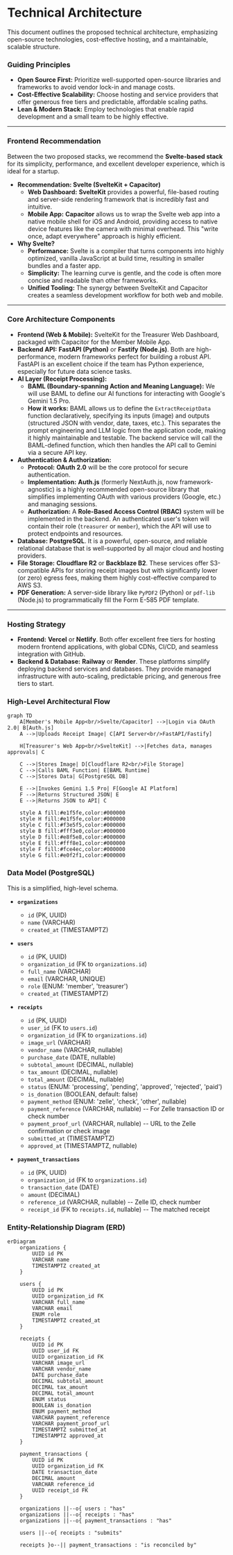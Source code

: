 # Technical Architecture

This document outlines the proposed technical architecture, emphasizing open-source technologies, cost-effective hosting, and a maintainable, scalable structure.

### Guiding Principles
*   **Open Source First:** Prioritize well-supported open-source libraries and frameworks to avoid vendor lock-in and manage costs.
*   **Cost-Effective Scalability:** Choose hosting and service providers that offer generous free tiers and predictable, affordable scaling paths.
*   **Lean & Modern Stack:** Employ technologies that enable rapid development and a small team to be highly effective.

---

### Frontend Recommendation

Between the two proposed stacks, we recommend the **Svelte-based stack** for its simplicity, performance, and excellent developer experience, which is ideal for a startup.

*   **Recommendation: Svelte (SvelteKit + Capacitor)**
    *   **Web Dashboard:** **SvelteKit** provides a powerful, file-based routing and server-side rendering framework that is incredibly fast and intuitive.
    *   **Mobile App:** **Capacitor** allows us to wrap the Svelte web app into a native mobile shell for iOS and Android, providing access to native device features like the camera with minimal overhead. This "write once, adapt everywhere" approach is highly efficient.
*   **Why Svelte?**
    *   **Performance:** Svelte is a compiler that turns components into highly optimized, vanilla JavaScript at build time, resulting in smaller bundles and a faster app.
    *   **Simplicity:** The learning curve is gentle, and the code is often more concise and readable than other frameworks.
    *   **Unified Tooling:** The synergy between SvelteKit and Capacitor creates a seamless development workflow for both web and mobile.

---

### Core Architecture Components

*   **Frontend (Web & Mobile):** SvelteKit for the Treasurer Web Dashboard, packaged with Capacitor for the Member Mobile App.
*   **Backend API:** **FastAPI (Python)** or **Fastify (Node.js)**. Both are high-performance, modern frameworks perfect for building a robust API. FastAPI is an excellent choice if the team has Python experience, especially for future data science tasks.
*   **AI Layer (Receipt Processing):**
    *   **BAML (Boundary-spanning Action and Meaning Language):** We will use BAML to define our AI functions for interacting with Google's Gemini 1.5 Pro.
    *   **How it works:** BAML allows us to define the `ExtractReceiptData` function declaratively, specifying its inputs (image) and outputs (structured JSON with vendor, date, taxes, etc.). This separates the prompt engineering and LLM logic from the application code, making it highly maintainable and testable. The backend service will call the BAML-defined function, which then handles the API call to Gemini via a secure API key.
*   **Authentication & Authorization:**
    *   **Protocol:** **OAuth 2.0** will be the core protocol for secure authentication.
    *   **Implementation:** **Auth.js** (formerly NextAuth.js, now framework-agnostic) is a highly recommended open-source library that simplifies implementing OAuth with various providers (Google, etc.) and managing sessions.
    *   **Authorization:** A **Role-Based Access Control (RBAC)** system will be implemented in the backend. An authenticated user's token will contain their role (`treasurer` or `member`), which the API will use to protect endpoints and resources.
*   **Database:** **PostgreSQL**. It is a powerful, open-source, and reliable relational database that is well-supported by all major cloud and hosting providers.
*   **File Storage:** **Cloudflare R2** or **Backblaze B2**. These services offer S3-compatible APIs for storing receipt images but with significantly lower (or zero) egress fees, making them highly cost-effective compared to AWS S3.
*   **PDF Generation:** A server-side library like `PyPDF2` (Python) or `pdf-lib` (Node.js) to programmatically fill the Form E-585 PDF template.

---

### Hosting Strategy

*   **Frontend:** **Vercel** or **Netlify**. Both offer excellent free tiers for hosting modern frontend applications, with global CDNs, CI/CD, and seamless integration with GitHub.
*   **Backend & Database:** **Railway** or **Render**. These platforms simplify deploying backend services and databases. They provide managed infrastructure with auto-scaling, predictable pricing, and generous free tiers to start.

### High-Level Architectural Flow

```mermaid
graph TD
    A[Member's Mobile App<br/>Svelte/Capacitor] -->|Login via OAuth 2.0| B[Auth.js]
    A -->|Uploads Receipt Image| C[API Server<br/>FastAPI/Fastify]
    
    H[Treasurer's Web App<br/>SvelteKit] -->|Fetches data, manages approvals| C
    
    C -->|Stores Image| D[Cloudflare R2<br/>File Storage]
    C -->|Calls BAML Function| E[BAML Runtime]
    C -->|Stores Data| G[PostgreSQL DB]
    
    E -->|Invokes Gemini 1.5 Pro| F[Google AI Platform]
    F -->|Returns Structured JSON| E
    E -->|Returns JSON to API| C
    
    style A fill:#e1f5fe,color:#000000
    style H fill:#e1f5fe,color:#000000
    style C fill:#f3e5f5,color:#000000
    style B fill:#fff3e0,color:#000000
    style D fill:#e8f5e8,color:#000000
    style E fill:#fff8e1,color:#000000
    style F fill:#fce4ec,color:#000000
    style G fill:#e0f2f1,color:#000000
```

### Data Model (PostgreSQL)

This is a simplified, high-level schema.

*   **`organizations`**
    *   `id` (PK, UUID)
    *   `name` (VARCHAR)
    *   `created_at` (TIMESTAMPTZ)

*   **`users`**
    *   `id` (PK, UUID)
    *   `organization_id` (FK to `organizations.id`)
    *   `full_name` (VARCHAR)
    *   `email` (VARCHAR, UNIQUE)
    *   `role` (ENUM: 'member', 'treasurer')
    *   `created_at` (TIMESTAMPTZ)

*   **`receipts`**
    *   `id` (PK, UUID)
    *   `user_id` (FK to `users.id`)
    *   `organization_id` (FK to `organizations.id`)
    *   `image_url` (VARCHAR)
    *   `vendor_name` (VARCHAR, nullable)
    *   `purchase_date` (DATE, nullable)
    *   `subtotal_amount` (DECIMAL, nullable)
    *   `tax_amount` (DECIMAL, nullable)
    *   `total_amount` (DECIMAL, nullable)
    *   `status` (ENUM: 'processing', 'pending', 'approved', 'rejected', 'paid')
    *   `is_donation` (BOOLEAN, default: false)
    *   `payment_method` (ENUM: 'zelle', 'check', 'other', nullable)
    *   `payment_reference` (VARCHAR, nullable) -- For Zelle transaction ID or check number
    *   `payment_proof_url` (VARCHAR, nullable) -- URL to the Zelle confirmation or check image
    *   `submitted_at` (TIMESTAMPTZ)
    *   `approved_at` (TIMESTAMPTZ, nullable)

*   **`payment_transactions`**
    *   `id` (PK, UUID)
    *   `organization_id` (FK to `organizations.id`)
    *   `transaction_date` (DATE)
    *   `amount` (DECIMAL)
    *   `reference_id` (VARCHAR, nullable) -- Zelle ID, check number
    *   `receipt_id` (FK to `receipts.id`, nullable) -- The matched receipt

### Entity-Relationship Diagram (ERD)

```mermaid
erDiagram
    organizations {
        UUID id PK
        VARCHAR name
        TIMESTAMPTZ created_at
    }

    users {
        UUID id PK
        UUID organization_id FK
        VARCHAR full_name
        VARCHAR email
        ENUM role
        TIMESTAMPTZ created_at
    }

    receipts {
        UUID id PK
        UUID user_id FK
        UUID organization_id FK
        VARCHAR image_url
        VARCHAR vendor_name
        DATE purchase_date
        DECIMAL subtotal_amount
        DECIMAL tax_amount
        DECIMAL total_amount
        ENUM status
        BOOLEAN is_donation
        ENUM payment_method
        VARCHAR payment_reference
        VARCHAR payment_proof_url
        TIMESTAMPTZ submitted_at
        TIMESTAMPTZ approved_at
    }

    payment_transactions {
        UUID id PK
        UUID organization_id FK
        DATE transaction_date
        DECIMAL amount
        VARCHAR reference_id
        UUID receipt_id FK
    }

    organizations ||--o{ users : "has"
    organizations ||--o{ receipts : "has"
    organizations ||--o{ payment_transactions : "has"

    users ||--o{ receipts : "submits"

    receipts }o--|| payment_transactions : "is reconciled by"

```